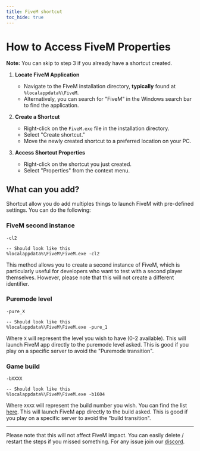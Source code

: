 ```yaml
---
title: FiveM shortcut
toc_hide: true
---
```


# How to Access FiveM Properties
**Note:** You can skip to step 3 if you already have a shortcut created.

1. **Locate FiveM Application**
   - Navigate to the FiveM installation directory, **typically** found at `%localappdata%\FiveM`.
   - Alternatively, you can search for "FiveM" in the Windows search bar to find the application.

2. **Create a Shortcut**
   - Right-click on the `FiveM.exe` file in the installation directory.
   - Select "Create shortcut."
   - Move the newly created shortcut to a preferred location on your PC.

3. **Access Shortcut Properties**
   - Right-click on the shortcut you just created.
   - Select "Properties" from the context menu.


## What can you add?

Shortcut allow you do add multiples things to launch FiveM with pre-defined settings. You can do the following:

### FiveM second instance

```
-cl2

-- Should look like this
%localappdata%\FiveM\FiveM.exe -cl2
```

This method allows you to create a second instance of FiveM, which is particularly useful for developers who want to test with a second player themselves. However, please note that this will not create a different identifier.

### Puremode level

```
-pure_X

-- Should look like this
%localappdata%\FiveM\FiveM.exe -pure_1
```

Where `X` will represent the level you wish to have (0-2 available). This will launch FiveM app directly to the puremode level asked. This is good if you play on a specific server to avoid the "Puremode transition".

### Game build

```
-bXXXX

-- Should look like this
%localappdata%\FiveM\FiveM.exe -b1604
```

Where `XXXX` will represent the build number you wish. You can find the list [here](docs/server-manual/server-commands/#sv_enforcegamebuild-build). This will launch FiveM app directly to the build asked. This is good if you play on a specific server to avoid the "build transition".

---

Please note that this will not affect FiveM impact. You can easily delete / restart the steps if you missed something. For any issue join our [discord](discord.gg/fivem).
